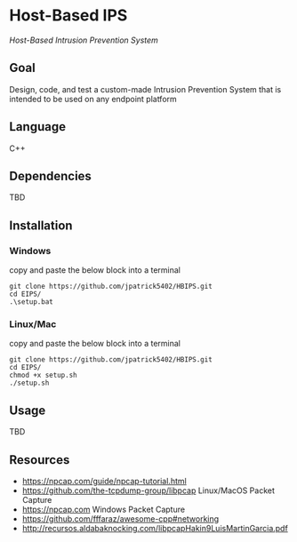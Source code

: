 # Host-Based IPS
_Host-Based Intrusion Prevention System_

## Goal
Design, code, and test a custom-made Intrusion Prevention System that is intended to be used on any endpoint platform

## Language
C++

## Dependencies
TBD

## Installation
### Windows
copy and paste the below block into a terminal
```
git clone https://github.com/jpatrick5402/HBIPS.git
cd EIPS/
.\setup.bat
```
### Linux/Mac
copy and paste the below block into a terminal
```
git clone https://github.com/jpatrick5402/HBIPS.git
cd EIPS/
chmod +x setup.sh
./setup.sh
```
## Usage
TBD

## Resources
- https://npcap.com/guide/npcap-tutorial.html
- https://github.com/the-tcpdump-group/libpcap Linux/MacOS Packet Capture
- https://npcap.com Windows Packet Capture
- https://github.com/fffaraz/awesome-cpp#networking
- http://recursos.aldabaknocking.com/libpcapHakin9LuisMartinGarcia.pdf
